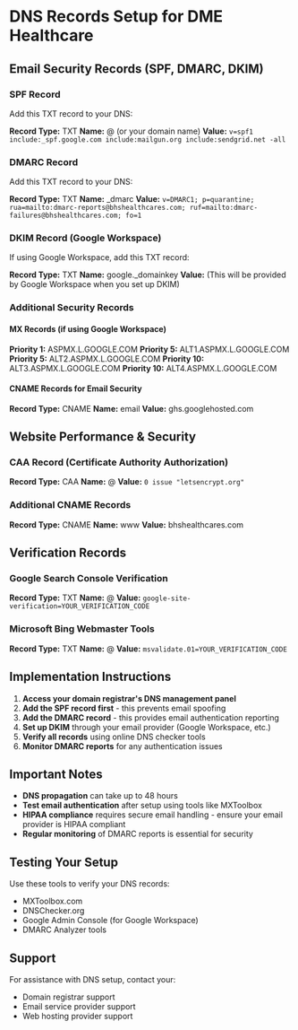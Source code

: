# DNS Records Setup for DME Healthcare

## Email Security Records (SPF, DMARC, DKIM)

### SPF Record
Add this TXT record to your DNS:

**Record Type:** TXT
**Name:** @ (or your domain name)
**Value:** `v=spf1 include:_spf.google.com include:mailgun.org include:sendgrid.net -all`

### DMARC Record
Add this TXT record to your DNS:

**Record Type:** TXT
**Name:** _dmarc
**Value:** `v=DMARC1; p=quarantine; rua=mailto:dmarc-reports@bhshealthcares.com; ruf=mailto:dmarc-failures@bhshealthcares.com; fo=1`

### DKIM Record (Google Workspace)
If using Google Workspace, add this TXT record:

**Record Type:** TXT
**Name:** google._domainkey
**Value:** (This will be provided by Google Workspace when you set up DKIM)

### Additional Security Records

#### MX Records (if using Google Workspace)
**Priority 1:** ASPMX.L.GOOGLE.COM
**Priority 5:** ALT1.ASPMX.L.GOOGLE.COM
**Priority 5:** ALT2.ASPMX.L.GOOGLE.COM
**Priority 10:** ALT3.ASPMX.L.GOOGLE.COM
**Priority 10:** ALT4.ASPMX.L.GOOGLE.COM

#### CNAME Records for Email Security
**Record Type:** CNAME
**Name:** email
**Value:** ghs.googlehosted.com

## Website Performance & Security

### CAA Record (Certificate Authority Authorization)
**Record Type:** CAA
**Name:** @
**Value:** `0 issue "letsencrypt.org"`

### Additional CNAME Records
**Record Type:** CNAME
**Name:** www
**Value:** bhshealthcares.com

## Verification Records

### Google Search Console Verification
**Record Type:** TXT
**Name:** @
**Value:** `google-site-verification=YOUR_VERIFICATION_CODE`

### Microsoft Bing Webmaster Tools
**Record Type:** TXT
**Name:** @
**Value:** `msvalidate.01=YOUR_VERIFICATION_CODE`

## Implementation Instructions

1. **Access your domain registrar's DNS management panel**
2. **Add the SPF record first** - this prevents email spoofing
3. **Add the DMARC record** - this provides email authentication reporting
4. **Set up DKIM** through your email provider (Google Workspace, etc.)
5. **Verify all records** using online DNS checker tools
6. **Monitor DMARC reports** for any authentication issues

## Important Notes

- **DNS propagation** can take up to 48 hours
- **Test email authentication** after setup using tools like MXToolbox
- **HIPAA compliance** requires secure email handling - ensure your email provider is HIPAA compliant
- **Regular monitoring** of DMARC reports is essential for security

## Testing Your Setup

Use these tools to verify your DNS records:
- MXToolbox.com
- DNSChecker.org
- Google Admin Console (for Google Workspace)
- DMARC Analyzer tools

## Support

For assistance with DNS setup, contact your:
- Domain registrar support
- Email service provider support
- Web hosting provider support